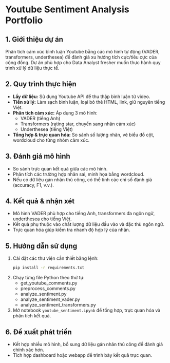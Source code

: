 # Youtube Sentiment Analysis Portfolio

## 1. Giới thiệu dự án
Phân tích cảm xúc bình luận Youtube bằng các mô hình tự động (VADER, transformers, underthesea) để đánh giá xu hướng tích cực/tiêu cực của cộng đồng. Dự án phù hợp cho Data Analyst fresher muốn thực hành quy trình xử lý dữ liệu thực tế.

## 2. Quy trình thực hiện
- **Lấy dữ liệu:** Sử dụng Youtube API để thu thập bình luận từ video.
- **Tiền xử lý:** Làm sạch bình luận, loại bỏ thẻ HTML, link, giữ nguyên tiếng Việt.
- **Phân tích cảm xúc:** Áp dụng 3 mô hình:
  - VADER (tiếng Anh)
  - Transformers (rating star, chuyển sang nhãn cảm xúc)
  - Underthesea (tiếng Việt)
- **Tổng hợp & trực quan hóa:** So sánh số lượng nhãn, vẽ biểu đồ cột, wordcloud cho từng nhóm cảm xúc.

## 3. Đánh giá mô hình
- So sánh trực quan kết quả giữa các mô hình.
- Phân tích các trường hợp nhãn sai, minh họa bằng wordcloud.
- Nếu có dữ liệu gán nhãn thủ công, có thể tính các chỉ số đánh giá (accuracy, F1, v.v.).

## 4. Kết quả & nhận xét
- Mô hình VADER phù hợp cho tiếng Anh, transformers đa ngôn ngữ, underthesea cho tiếng Việt.
- Kết quả phụ thuộc vào chất lượng dữ liệu đầu vào và đặc thù ngôn ngữ.
- Trực quan hóa giúp kiểm tra nhanh độ hợp lý của nhãn.

## 5. Hướng dẫn sử dụng
1. Cài đặt các thư viện cần thiết bằng lệnh:
   ```bash
   pip install -r requirements.txt
   ```
2. Chạy từng file Python theo thứ tự:
   - get_youtube_comments.py
   - preprocess_comments.py
   - analyze_sentiment.py
   - analyze_sentiment_vader.py
   - analyze_sentiment_transformers.py
3. Mở notebook `youtube_sentiment.ipynb` để tổng hợp, trực quan hóa và phân tích kết quả.

## 6. Đề xuất phát triển
- Kết hợp nhiều mô hình, bổ sung dữ liệu gán nhãn thủ công để đánh giá chính xác hơn.
- Tích hợp dashboard hoặc webapp để trình bày kết quả trực quan.
